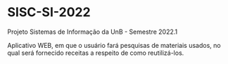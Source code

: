 # SISC-SI-2022
Projeto Sistemas de Informação da UnB - Semestre 2022.1

Aplicativo WEB, em que o usuário fará pesquisas de materiais usados, no qual será fornecido receitas a respeito de como reutilizá-los.

